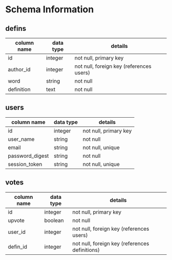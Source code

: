 # Schema Information

## defins
column name | data type | details
------------|-----------|-----------------------
id          | integer   | not null, primary key
author_id   | integer   | not null, foreign key (references users)
word        | string    | not null
definition  | text      | not null

## users
column name     | data type | details
----------------|-----------|-----------------------
id              | integer   | not null, primary key
user_name       | string    | not null
email           | string    | not null, unique
password_digest | string    | not null
session_token   | string    | not null, unique

## votes
column name     | data type | details
----------------|-----------|-----------------------
id              | integer   | not null, primary key
upvote          | boolean   | not null
user_id         | integer   | not null, foreign key (references users)
defin_id        | integer   | not null, foreign key (references definitions)
